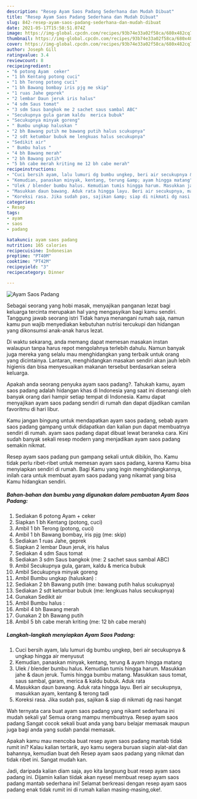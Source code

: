```yaml
---
description: "Resep Ayam Saos Padang Sederhana dan Mudah Dibuat"
title: "Resep Ayam Saos Padang Sederhana dan Mudah Dibuat"
slug: 842-resep-ayam-saos-padang-sederhana-dan-mudah-dibuat
date: 2021-05-17T15:58:51.074Z
image: https://img-global.cpcdn.com/recipes/93b74e33a02f58ca/680x482cq70/ayam-saos-padang-foto-resep-utama.jpg
thumbnail: https://img-global.cpcdn.com/recipes/93b74e33a02f58ca/680x482cq70/ayam-saos-padang-foto-resep-utama.jpg
cover: https://img-global.cpcdn.com/recipes/93b74e33a02f58ca/680x482cq70/ayam-saos-padang-foto-resep-utama.jpg
author: Joseph Gill
ratingvalue: 3.4
reviewcount: 8
recipeingredient:
- "6 potong Ayam  ceker"
- "1 bh Kentang potong cuci"
- "1 bh Terong potong cuci"
- "1 bh Bawang bombay iris pjg me skip"
- "1 ruas Jahe geprek"
- "2 lembar Daun jeruk iris halus"
- "4 sdm Saus tomat"
- "3 sdm Saus bangkok me 2 sachet saus sambal ABC"
- "Secukupnya gula garam kaldu  merica bubuk"
- "Secukupnya minyak goreng"
- " Bumbu ungkap haluskan "
- "2 bh Bawang putih me bawang putih halus scukupnya"
- "2 sdt ketumbar bubuk me lengkuas halus secukupnya"
- "Sedikit air"
- " Bumbu halus "
- "4 bh Bawang merah"
- "2 bh Bawang putih"
- "5 bh cabe merah kriting me 12 bh cabe merah"
recipeinstructions:
- "Cuci bersih ayam, lalu lumuri dg bumbu ungkep, beri air secukupnya &amp; ungkap hingga air menyusut"
- "Kemudian, panaskan minyak, kentang, terung &amp; ayam hingga matang"
- "Ulek / blender bumbu halus. Kemudian tumis hingga harum. Masukkan jahe &amp; daun jeruk. Tumis hingga bumbu matang. Masukkan saus tomat, saus sambal, garam, merica &amp; kaldu bubuk. Aduk rata"
- "Masukkan daun bawang. Aduk rata hingga layu. Beri air secukupnya, masukkan ayam, kentang &amp; terong tadi"
- "Koreksi rasa. Jika sudah pas, sajikan &amp; siap di nikmati dg nasi hangat"
categories:
- Resep
tags:
- ayam
- saos
- padang

katakunci: ayam saos padang 
nutrition: 165 calories
recipecuisine: Indonesian
preptime: "PT40M"
cooktime: "PT42M"
recipeyield: "3"
recipecategory: Dinner

---
```



![Ayam Saos Padang](https://img-global.cpcdn.com/recipes/93b74e33a02f58ca/680x482cq70/ayam-saos-padang-foto-resep-utama.jpg)

Sebagai seorang yang hobi masak, menyajikan panganan lezat bagi keluarga tercinta merupakan hal yang mengasyikan bagi kamu sendiri. Tanggung jawab seorang istri Tidak hanya menangani rumah saja, namun kamu pun wajib menyediakan kebutuhan nutrisi tercukupi dan hidangan yang dikonsumsi anak-anak harus lezat.

Di waktu  sekarang, anda memang dapat memesan masakan instan walaupun tanpa harus repot mengolahnya terlebih dahulu. Namun banyak juga mereka yang selalu mau menghidangkan yang terbaik untuk orang yang dicintainya. Lantaran, menghidangkan masakan sendiri akan jauh lebih higienis dan bisa menyesuaikan makanan tersebut berdasarkan selera keluarga. 



Apakah anda seorang penyuka ayam saos padang?. Tahukah kamu, ayam saos padang adalah hidangan khas di Indonesia yang saat ini disenangi oleh banyak orang dari hampir setiap tempat di Indonesia. Kamu dapat menyajikan ayam saos padang sendiri di rumah dan dapat dijadikan camilan favoritmu di hari libur.

Kamu jangan bingung untuk mendapatkan ayam saos padang, sebab ayam saos padang gampang untuk didapatkan dan kalian pun dapat membuatnya sendiri di rumah. ayam saos padang dapat dibuat lewat beraneka cara. Kini sudah banyak sekali resep modern yang menjadikan ayam saos padang semakin nikmat.

Resep ayam saos padang pun gampang sekali untuk dibikin, lho. Kamu tidak perlu ribet-ribet untuk memesan ayam saos padang, karena Kamu bisa menyiapkan sendiri di rumah. Bagi Kamu yang ingin menghidangkannya, inilah cara untuk membuat ayam saos padang yang nikamat yang bisa Kamu hidangkan sendiri.

<!--inarticleads1-->

##### Bahan-bahan dan bumbu yang digunakan dalam pembuatan Ayam Saos Padang:

1. Sediakan 6 potong Ayam + ceker
1. Siapkan 1 bh Kentang (potong, cuci)
1. Ambil 1 bh Terong (potong, cuci)
1. Ambil 1 bh Bawang bombay, iris pjg (me: skip)
1. Sediakan 1 ruas Jahe, geprek
1. Siapkan 2 lembar Daun jeruk, iris halus
1. Sediakan 4 sdm Saus tomat
1. Sediakan 3 sdm Saus bangkok (me: 2 sachet saus sambal ABC)
1. Ambil Secukupnya gula, garam, kaldu &amp; merica bubuk
1. Ambil Secukupnya minyak goreng
1. Ambil  Bumbu ungkap (haluskan) :
1. Sediakan 2 bh Bawang putih (me: bawang putih halus scukupnya)
1. Sediakan 2 sdt ketumbar bubuk (me: lengkuas halus secukupnya)
1. Gunakan Sedikit air
1. Ambil  Bumbu halus :
1. Ambil 4 bh Bawang merah
1. Gunakan 2 bh Bawang putih
1. Ambil 5 bh cabe merah kriting (me: 12 bh cabe merah)




<!--inarticleads2-->

##### Langkah-langkah menyiapkan Ayam Saos Padang:

1. Cuci bersih ayam, lalu lumuri dg bumbu ungkep, beri air secukupnya &amp; ungkap hingga air menyusut
1. Kemudian, panaskan minyak, kentang, terung &amp; ayam hingga matang
1. Ulek / blender bumbu halus. Kemudian tumis hingga harum. Masukkan jahe &amp; daun jeruk. Tumis hingga bumbu matang. Masukkan saus tomat, saus sambal, garam, merica &amp; kaldu bubuk. Aduk rata
1. Masukkan daun bawang. Aduk rata hingga layu. Beri air secukupnya, masukkan ayam, kentang &amp; terong tadi
1. Koreksi rasa. Jika sudah pas, sajikan &amp; siap di nikmati dg nasi hangat




Wah ternyata cara buat ayam saos padang yang nikamt sederhana ini mudah sekali ya! Semua orang mampu membuatnya. Resep ayam saos padang Sangat cocok sekali buat anda yang baru belajar memasak maupun juga bagi anda yang sudah pandai memasak.

Apakah kamu mau mencoba buat resep ayam saos padang mantab tidak rumit ini? Kalau kalian tertarik, ayo kamu segera buruan siapin alat-alat dan bahannya, kemudian buat deh Resep ayam saos padang yang nikmat dan tidak ribet ini. Sangat mudah kan. 

Jadi, daripada kalian diam saja, ayo kita langsung buat resep ayam saos padang ini. Dijamin kalian tiidak akan nyesel membuat resep ayam saos padang mantab sederhana ini! Selamat berkreasi dengan resep ayam saos padang enak tidak rumit ini di rumah kalian masing-masing,oke!.

